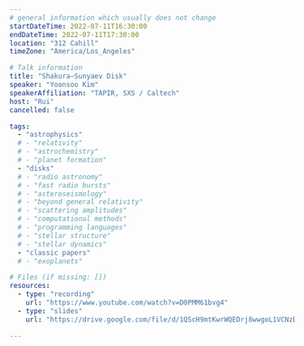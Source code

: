 ```yaml
---
# general information which usually does not change
startDateTime: 2022-07-11T16:30:00
endDateTime: 2022-07-11T17:30:00
location: "312 Cahill"
timeZone: "America/Los_Angeles"

# Talk information
title: "Shakura–Sunyaev Disk"
speaker: "Yoonsoo Kim"
speakerAffiliation: "TAPIR, SXS / Caltech"
host: "Rui"
cancelled: false

tags:
  - "astrophysics"
  # - "relativity"
  # - "astrochemistry"
  # - "planet formation"
  - "disks"
  # - "radio astronomy"
  # - "fast radio bursts"
  # - "asteroseismology"
  # - "beyond general relativity"
  # - "scattering amplitudes"
  # - "computational methods"
  # - "programming languages"
  # - "stellar structure"
  # - "stellar dynamics"
  - "classic papers"
  # - "exoplanets"

# Files (if missing: [])
resources:
  - type: "recording"
    url: "https://www.youtube.com/watch?v=D0PMM61bvg4"
  - type: "slides"
    url: "https://drive.google.com/file/d/1QScH9mtKwrWQEDrj8wwgoL1VCNzDCxl4/view?usp=drive_link"

---
```



